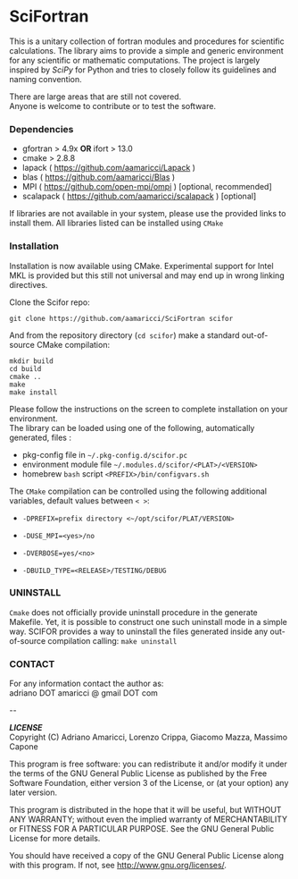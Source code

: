 # SciFortran

This is a unitary collection of fortran modules and procedures for scientific calculations. The library aims to provide a simple and generic environment for any scientific or mathematic computations. The project is largely inspired by *SciPy* for Python and tries to closely follow its guidelines and naming convention. 

There are large areas that are still not covered.  
Anyone is welcome to contribute or to test the software. 

### Dependencies

* gfortran > 4.9x **OR** ifort  > 13.0
* cmake > 2.8.8    
* lapack  ( https://github.com/aamaricci/Lapack )   
* blas  ( https://github.com/aamaricci/Blas )   
* MPI ( https://github.com/open-mpi/ompi )  [optional, recommended]
* scalapack  ( https://github.com/aamaricci/scalapack )  [optional]

If libraries are not available in your system, please use the provided links to install them. All libraries listed can be installed using `CMake` 



### Installation

Installation is now available using CMake. Experimental support for Intel MKL is provided but this still not universal and may end up in wrong linking directives. 

Clone the Scifor repo:

`git clone https://github.com/aamaricci/SciFortran scifor`

And from the repository directory (`cd scifor`) make a standard out-of-source CMake compilation:

`mkdir build`  
`cd build`  
`cmake ..`     
`make`     
`make install`   

Please follow the instructions on the screen to complete installation on your environment.  
The library can be loaded using one of the following, automatically generated, files :  

* pkg-config file in `~/.pkg-config.d/scifor.pc`  
* environment module file `~/.modules.d/scifor/<PLAT>/<VERSION>`  
* homebrew `bash` script `<PREFIX>/bin/configvars.sh`


The `CMake` compilation can be controlled using the following additional variables, default values between `< >`:   

* `-DPREFIX=prefix directory <~/opt/scifor/PLAT/VERSION>` 

* `-DUSE_MPI=<yes>/no`  

* `-DVERBOSE=yes/<no> `  

* `-DBUILD_TYPE=<RELEASE>/TESTING/DEBUG`  

### UNINSTALL

`Cmake` does not officially provide uninstall procedure in the generate Makefile. Yet, it is possible to construct one such uninstall mode in a simple way. SCIFOR provides a way to uninstall the files generated inside any out-of-source compilation calling: 
`make uninstall`  


### CONTACT
For any information contact the author as:  
adriano DOT amaricci @ gmail DOT com

--

***LICENSE***  
Copyright (C) Adriano Amaricci, Lorenzo Crippa, Giacomo Mazza, Massimo Capone

This program is free software: you can redistribute it and/or modify
it under the terms of the GNU General Public License as published by
the Free Software Foundation, either version 3 of the License, or
(at your option) any later version.

This program is distributed in the hope that it will be useful,
but WITHOUT ANY WARRANTY; without even the implied warranty of
MERCHANTABILITY or FITNESS FOR A PARTICULAR PURPOSE.  See the
GNU General Public License for more details.

You should have received a copy of the GNU General Public License
along with this program.  If not, see <http://www.gnu.org/licenses/>.
